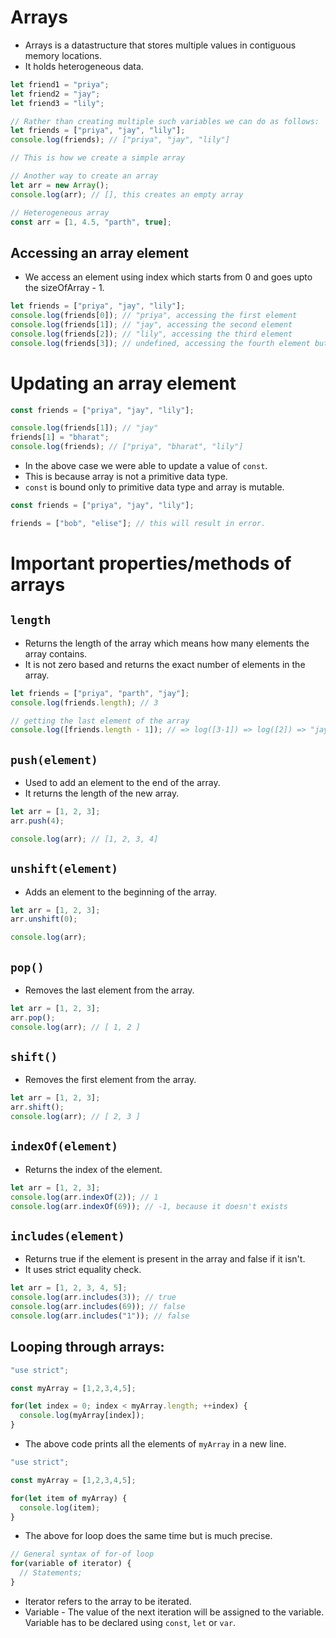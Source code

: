 # Arrays

- Arrays is a datastructure that stores multiple values in contiguous memory locations.
- It holds heterogeneous data.

```js
let friend1 = "priya";
let friend2 = "jay";
let friend3 = "lily";

// Rather than creating multiple such variables we can do as follows:
let friends = ["priya", "jay", "lily"];
console.log(friends); // ["priya", "jay", "lily"]

// This is how we create a simple array

// Another way to create an array
let arr = new Array();
console.log(arr); // [], this creates an empty array

// Heterogeneous array
const arr = [1, 4.5, "parth", true];
```

## Accessing an array element

- We access an element using index which starts from 0 and goes upto the sizeOfArray - 1.

```js
let friends = ["priya", "jay", "lily"];
console.log(friends[0]); // "priya", accessing the first element
console.log(friends[1]); // "jay", accessing the second element
console.log(friends[2]); // "lily", accessing the third element
console.log(friends[3]); // undefined, accessing the fourth element but undefined as we only have three elements in the array
```

# Updating an array element

```js
const friends = ["priya", "jay", "lily"];

console.log(friends[1]); // "jay"
friends[1] = "bharat";
console.log(friends); // ["priya", "bharat", "lily"]
```

- In the above case we were able to update a value of `const`.
- This is because array is not a primitive data type.
- `const` is bound only to primitive data type and array is mutable.

```js
const friends = ["priya", "jay", "lily"];

friends = ["bob", "elise"]; // this will result in error.
```

# Important properties/methods of arrays

## `length`

- Returns the length of the array which means how many elements the array contains.
- It is not zero based and returns the exact number of elements in the array.

```js
let friends = ["priya", "parth", "jay"];
console.log(friends.length); // 3

// getting the last element of the array
console.log([friends.length - 1]); // => log([3-1]) => log([2]) => "jay", which is the last element
```

## `push(element)`

- Used to add an element to the end of the array.
- It returns the length of the new array.

```js
let arr = [1, 2, 3];
arr.push(4);

console.log(arr); // [1, 2, 3, 4]
```

## `unshift(element)`

- Adds an element to the beginning of the array.

```js
let arr = [1, 2, 3];
arr.unshift(0);

console.log(arr);
```

## `pop()`

- Removes the last element from the array.

```js
let arr = [1, 2, 3];
arr.pop();
console.log(arr); // [ 1, 2 ]
```

## `shift()`

- Removes the first element from the array.

```js
let arr = [1, 2, 3];
arr.shift();
console.log(arr); // [ 2, 3 ]
```

## `indexOf(element)`

- Returns the index of the element.

```js
let arr = [1, 2, 3];
console.log(arr.indexOf(2)); // 1
console.log(arr.indexOf(69)); // -1, because it doesn't exists
```

## `includes(element)`

- Returns true if the element is present in the array and false if it isn't.
- It uses strict equality check.

```js
let arr = [1, 2, 3, 4, 5];
console.log(arr.includes(3)); // true
console.log(arr.includes(69)); // false
console.log(arr.includes("1")); // false
```

## Looping through arrays:

```js
"use strict";

const myArray = [1,2,3,4,5];

for(let index = 0; index < myArray.length; ++index) {
  console.log(myArray[index]);
}
```

- The above code prints all the elements of `myArray` in a new line.

```js
"use strict";

const myArray = [1,2,3,4,5];

for(let item of myArray) {
  console.log(item);
}
```

- The above for loop does the same time but is much precise.

```js
// General syntax of for-of loop
for(variable of iterator) {
  // Statements;
}
```
- Iterator refers to the array to be iterated.
- Variable - The value of the next iteration will be assigned to the variable. Variable has to be declared using `const`, `let` or `var`.
